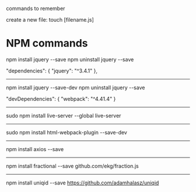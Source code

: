 commands to remember 

create a new file: touch [filename.js]


NPM commands
===================================================
npm install jquery --save
npm uninstall jquery --save

"dependencies": {
    "jquery": "^3.4.1"
},


--------------------------------------------------
npm install jquery --save-dev
npm uninstall jquery --save

"devDependencies": {
    "webpack": "^4.41.4"
}


--------------------------------------------------
sudo npm install live-server --global
live-server



--------------------------------------------------
sudo npm install html-webpack-plugin --save-dev


--------------------------------------------------
npm install axios --save


--------------------------------------------------
npm install fractional --save
github.com/ekg/fraction.js


--------------------------------------------------
npm install uniqid --save
https://github.com/adamhalasz/uniqid